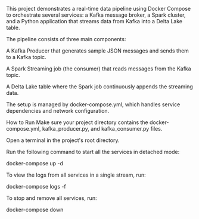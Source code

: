 
This project demonstrates a real-time data pipeline using Docker Compose to orchestrate several services: a Kafka message broker, a Spark cluster, and a Python application that streams data from Kafka into a Delta Lake table.


The pipeline consists of three main components:

  A Kafka Producer that generates sample JSON messages and sends them to a Kafka topic.
  
  A Spark Streaming job (the consumer) that reads messages from the Kafka topic.
  
  A Delta Lake table where the Spark job continuously appends the streaming data.

The setup is managed by docker-compose.yml, which handles service dependencies and network configuration.

How to Run
Make sure your project directory contains the docker-compose.yml, kafka_producer.py, and kafka_consumer.py files.

Open a terminal in the project's root directory.

Run the following command to start all the services in detached mode:

docker-compose up -d

To view the logs from all services in a single stream, run:

docker-compose logs -f

To stop and remove all services, run:

docker-compose down
